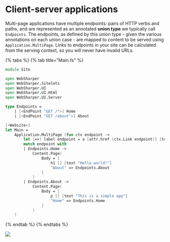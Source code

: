 # Client-server applications

Multi-page applications have multiple endpoints: pairs of HTTP verbs and paths, and are represented as an annotated **union type** we typically call `Endpoints`. The endpoints, as defined by this union type - given the various annotations on each union case - are mapped to content to be served using `Application.MultiPage`. Links to endpoints in your site can be calculated from the serving context, so you will never have invalid URLs.

{% tabs %}
{% tab title="Main.fs" %}
```fsharp
module Site

open WebSharper
open WebSharper.Sitelets
open WebSharper.UI
open WebSharper.UI.Html
open WebSharper.UI.Server

type Endpoints =
    | [<EndPoint "GET /">] Home
    | [<EndPoint "GET /about">] About

[<Website>]
let Main =
    Application.MultiPage (fun ctx endpoint ->
        let (=>) label endpoint = a [attr.href (ctx.Link endpoint)] [text label]
        match endpoint with
        | Endpoints.Home ->
            Content.Page(
                Body = [
                    h1 [] [text "Hello world!"]
                    "About" => Endpoints.About
                ]
            )
        | Endpoints.About ->
            Content.Page(
                Body = [
                    p [] [text "This is a simple app"]
                    "Home" => Endpoints.Home
                ]
            )
    )
```
{% endtab %}
{% endtabs %}

[![](http://i.imgur.com/WMnmzIPm.png)](http://i.imgur.com/WMnmzIPl.png)

